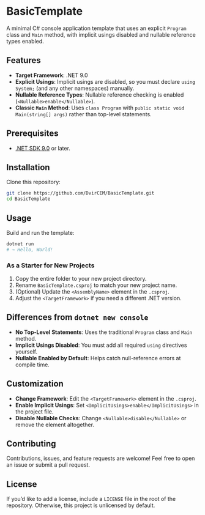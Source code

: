 # BasicTemplate
A minimal C# console application template that uses an explicit `Program` class and `Main` method, with implicit usings disabled and nullable reference types enabled.

## Features
- **Target Framework**: .NET 9.0  
- **Explicit Usings**: Implicit usings are disabled, so you must declare `using System;` (and any other namespaces) manually.  
- **Nullable Reference Types**: Nullable reference checking is enabled (`<Nullable>enable</Nullable>`).  
- **Classic `Main` Method**: Uses `class Program` with `public static void Main(string[] args)` rather than top-level statements.

## Prerequisites
- [.NET SDK 9.0](https://dotnet.microsoft.com/download) or later.

## Installation

Clone this repository:
```bash
git clone https://github.com/DvirCEM/BasicTemplate.git
cd BasicTemplate
```

## Usage
Build and run the template:
```bash
dotnet run
# → Hello, World!
```

### As a Starter for New Projects

1. Copy the entire folder to your new project directory.
2. Rename `BasicTemplate.csproj` to match your new project name.
3. (Optional) Update the `<AssemblyName>` element in the `.csproj`.
4. Adjust the `<TargetFramework>` if you need a different .NET version.

## Differences from `dotnet new console`

* **No Top-Level Statements**: Uses the traditional `Program` class and `Main` method.
* **Implicit Usings Disabled**: You must add all required `using` directives yourself.
* **Nullable Enabled by Default**: Helps catch null-reference errors at compile time.

## Customization

* **Change Framework**: Edit the `<TargetFramework>` element in the `.csproj`.
* **Enable Implicit Usings**: Set `<ImplicitUsings>enable</ImplicitUsings>` in the project file.
* **Disable Nullable Checks**: Change `<Nullable>disable</Nullable>` or remove the element altogether.

## Contributing

Contributions, issues, and feature requests are welcome! Feel free to open an issue or submit a pull request.

## License

If you’d like to add a license, include a `LICENSE` file in the root of the repository. Otherwise, this project is unlicensed by default.